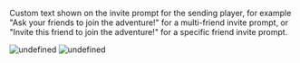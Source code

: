 Custom text shown on the invite prompt for the sending player, for example
"Ask your friends to join the adventure!" for a multi-friend invite
prompt, or "Invite this friend to join the adventure!" for a specific
friend invite prompt.

![undefined](https://prod.docsiteassets.roblox.com/assets/promotion/invite-prompts/Prompt-Multiple-Friends-Custom-Message.jpg) ![undefined](https://prod.docsiteassets.roblox.com/assets/promotion/invite-prompts/Prompt-Specific-Friend-Custom-Message.jpg)